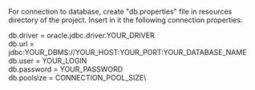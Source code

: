 

For connection to database, create "db.properties" file in resources directory of the project.
Insert in it the following connection properties:

db.driver = oracle.jdbc.driver.YOUR_DRIVER\
db.url = jdbc:YOUR_DBMS://YOUR_HOST:YOUR_PORT:YOUR_DATABASE_NAME\
db.user = YOUR_LOGIN\
db.password = YOUR_PASSWORD\
db.poolsize = CONNECTION_POOL_SIZE\